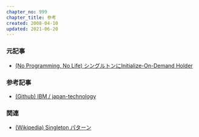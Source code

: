 ```yaml
---
chapter_no: 999
chapter_title: 参考
created: 2008-04-10
updated: 2021-06-20
---
```

### 元記事
- [(No Programming, No Life) シングルトンにInitialize-On-Demand Holder](https://npnl.hatenablog.jp/entry/20080410/1207837279)

### 参考記事
- [(Github) IBM / japan-technology](https://github.com/IBM/japan-technology)

### 関連
- [(Wikipedia) Singleton パターン](https://ja.wikipedia.org/wiki/Singleton_%E3%83%91%E3%82%BF%E3%83%BC%E3%83%B3)